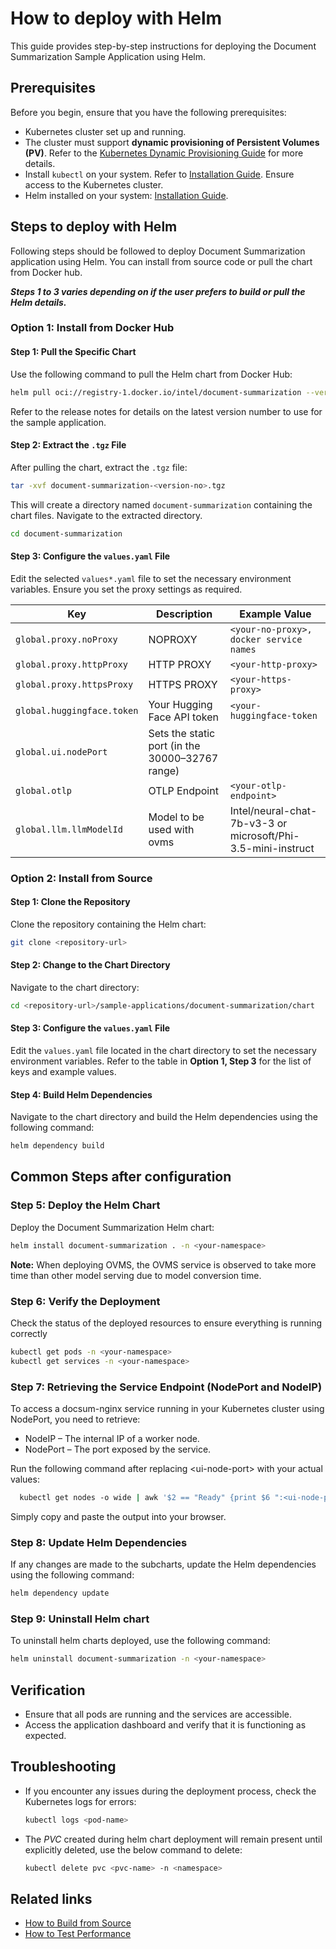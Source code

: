 # How to deploy with Helm

This guide provides step-by-step instructions for deploying the Document Summarization Sample Application using Helm.

## Prerequisites

Before you begin, ensure that you have the following prerequisites:
- Kubernetes cluster set up and running.
- The cluster must support **dynamic provisioning of Persistent Volumes (PV)**. Refer to the [Kubernetes Dynamic Provisioning Guide](https://kubernetes.io/docs/concepts/storage/dynamic-provisioning/) for more details.
- Install `kubectl` on your system. Refer to [Installation Guide](https://kubernetes.io/docs/tasks/tools/install-kubectl/). Ensure access to the Kubernetes cluster.
- Helm installed on your system: [Installation Guide](https://helm.sh/docs/intro/install/).

## Steps to deploy with Helm

Following steps should be followed to deploy Document Summarization application using Helm. You can install from source code or pull the chart from Docker hub.

**_Steps 1 to 3 varies depending on if the user prefers to build or pull the Helm details._**

### Option 1: Install from Docker Hub

#### Step 1: Pull the Specific Chart

Use the following command to pull the Helm chart from Docker Hub:
```bash
helm pull oci://registry-1.docker.io/intel/document-summarization --version <version-no>
```

Refer to the release notes for details on the latest version number to use for the sample application.

#### Step 2: Extract the `.tgz` File

After pulling the chart, extract the `.tgz` file:
```bash
tar -xvf document-summarization-<version-no>.tgz
```

This will create a directory named `document-summarization` containing the chart files. Navigate to the extracted directory. 
```bash
cd document-summarization
```

#### Step 3: Configure the `values.yaml` File

Edit the selected `values*.yaml` file to set the necessary environment variables. Ensure you set the proxy settings as required.

| Key | Description | Example Value |
| --- | ----------- | ------------- |
| `global.proxy.noProxy` | NOPROXY | `<your-no-proxy>, docker service names` |
| `global.proxy.httpProxy` | HTTP PROXY | `<your-http-proxy>` |
| `global.proxy.httpsProxy` | HTTPS PROXY | `<your-https-proxy>` |
| `global.huggingface.token` | Your Hugging Face API token | `<your-huggingface-token` |
| `global.ui.nodePort` | Sets the static port (in the 30000–32767 range) | |
| `global.otlp` | OTLP Endpoint | `<your-otlp-endpoint>` |
| `global.llm.llmModelId` | Model to be used with ovms | Intel/neural-chat-7b-v3-3 or microsoft/Phi-3.5-mini-instruct |


### Option 2: Install from Source

#### Step 1: Clone the Repository

Clone the repository containing the Helm chart:
```bash
git clone <repository-url>
```

#### Step 2: Change to the Chart Directory

Navigate to the chart directory:
```bash
cd <repository-url>/sample-applications/document-summarization/chart
```

#### Step 3: Configure the `values.yaml` File

Edit the `values.yaml` file located in the chart directory to set the necessary environment variables. Refer to the table in **Option 1, Step 3** for the list of keys and example values.


#### Step 4: Build Helm Dependencies

Navigate to the chart directory and build the Helm dependencies using the following command:

```bash
helm dependency build
```
## Common Steps after configuration

### Step 5: Deploy the Helm Chart

Deploy the Document Summarization Helm chart:

```bash
helm install document-summarization . -n <your-namespace>
```
**Note:** When deploying OVMS, the OVMS service is observed to take more time than other model serving due to model conversion time.

### Step 6: Verify the Deployment

Check the status of the deployed resources to ensure everything is running correctly

```bash
kubectl get pods -n <your-namespace>
kubectl get services -n <your-namespace>
```

### Step 7: Retrieving the Service Endpoint (NodePort and NodeIP)

To access a docsum-nginx service running in your Kubernetes cluster using NodePort, you need to retrieve:

- NodeIP – The internal IP of a worker node.
- NodePort – The port exposed by the service.

Run the following command after replacing \<ui-node-port\> with your actual values:
```bash
  kubectl get nodes -o wide | awk '$2 == "Ready" {print $6 ":<ui-node-port>"; exit}'
```
Simply copy and paste the output into your browser.

### Step 8: Update Helm Dependencies

If any changes are made to the subcharts, update the Helm dependencies using the following command:

```bash
helm dependency update
```
### Step 9: Uninstall Helm chart

To uninstall helm charts deployed, use the following command:

```bash
helm uninstall document-summarization -n <your-namespace>
```

## Verification

- Ensure that all pods are running and the services are accessible.
- Access the application dashboard and verify that it is functioning as expected.

## Troubleshooting

- If you encounter any issues during the deployment process, check the Kubernetes logs for errors:
  ```bash
  kubectl logs <pod-name>
  ```
- The _PVC_ created during helm chart deployment will remain present until explicitly deleted, use the below command to delete:
  ```bash
  kubectl delete pvc <pvc-name> -n <namespace>
  ```
## Related links

- [How to Build from Source](./build-from-source.md)
- [How to Test Performance](./how-to-performance.md)
